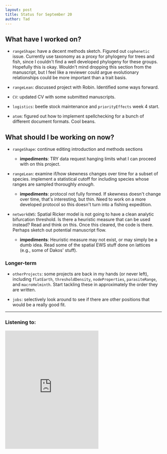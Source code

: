 ```yaml
---
layout: post
title: Status for September 20
author: Tad
---
```


## What have I worked on?

* `rangeShape`: have a decent methods sketch. Figured out `cophenetic` issue. Currently use taxonomy as a proxy for phylogeny for trees and fish, since I couldn't find a well developed phylogeny for these groups. Hopefully this is okay. Wouldn't mind dropping this section from the manuscript, but I feel like a reviewer could argue evolutionary relationships could be more important than a trait basis.

* `rangeLean`: discussed project with Robin. Identified some ways forward.

* `CV`: updated CV with some submitted manuscripts.

* `logistics`: beetle stock maintenance and `priorityEffects` week 4 start.

* `atom`: figured out how to implement spellchecking for a bunch of different document formats. Cool beans.



## What should I be working on now?

* `rangeShape`: continue editing introduction and methods sections
  * **impediments**: TRY data request hanging limits what I can proceed with on this project.

* `rangeLean`: examine if/how skewness changes over time for a subset of species. implement a statistical cutoff for including species whose ranges are sampled thoroughly _enough_.
  * **impediments**: protocol not fully formed. If skewness doesn't change over time, that's interesting, but thin. Need to work on a more developed protocol so this doesn't turn into a fishing expedition.

* `networkEWS`: Spatial Ricker model is not going to have a clean analytic bifurcation threshold. Is there a heuristic measure that can be used instead? Read and think on this. Once this cleared, the code is there. Perhaps sketch out potential manuscript flow.
  * **impediments**: Heuristic measure may not exist, or may simply be a dumb idea. Read some of the spatial EWS stuff done on lattices (e.g., some of Dakos' stuff).


### Longer-term

* `otherProjects`: some projects are back in my hands (or never left), including `flatEarth`, `thresholdDensity`, `nodeProperties`, `parasiteRange`,  and `macroHelminth`. Start tackling these in approximately the order they are written.

* `jobs`: selectively look around to see if there are other positions that would be a really good fit.




---

### Listening to:
 <iframe src="https://embed.spotify.com/?uri=spotify%3Atrack%3A0j0pr1QjodleLU1RUBaATx" width="300" height="380" frameborder="0" allowtransparency="true"></iframe>
 <i class='fa fa-code' style='color:pink'></i>
